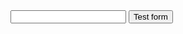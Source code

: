 <form action="https://getsimpleform.com/messages?form_api_token=fde4bcbf8129ae28a5403fca8650fd97" method="post">
  <!-- the redirect_to is optional, the form will redirect to the referrer on submission -->
  <input type='hidden' name='redirect_to' value='http://souphan.github.io/thank-you' />
  <!-- all your input fields here.... -->
  <input type='text' name='test' />
  <input type='submit' value='Test form' onclick="return confirm('Are you sure?')"  />
</form>